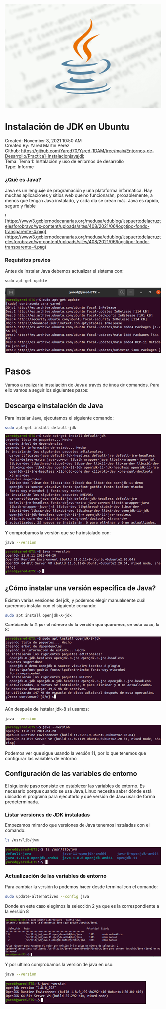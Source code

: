 ![](imagenes/portada.png)

# Instalación de JDK en Ubuntu

Created: November 3, 2021 10:50 AM  
Created By: Yared Martín Pérez  
Github: https://github.com/Yared70/Yared-1DAM/tree/main/Entornos-de-Desarrollo/Practica1-Instalacionjavajdk  
Tema: Tema 1: Instalación y uso de entornos de desarrollo  
Type: Informe  



### ¿Qué es Java?

Java es un lenguaje de programación y una plataforma informática. Hay muchas aplicaciones y sitios web que no funcionarán, probablemente, a menos que tengan Java instalado, y cada día se crean más. Java es rápido, seguro y fiable





![https://www3.gobiernodecanarias.org/medusa/edublog/iespuertodelacruztelesforobravo/wp-content/uploads/sites/408/2021/06/logotipo-fondo-transparente-4.png](https://www3.gobiernodecanarias.org/medusa/edublog/iespuertodelacruztelesforobravo/wp-content/uploads/sites/408/2021/06/logotipo-fondo-transparente-4.png)




### Requisitos previos

Antes de instalar Java debemos actualizar el sistema con:

```xml
sudo apt-get update
```

![01.png](imagenes/01.png)



# Pasos



Vamos a realizar la instalación de Java a través de línea de comandos. Para ello vamos a seguir los siguientes pasos:


## Descarga e instalación de Java


Para instalar Java, ejecutamos el siguiente comando:

```bash
sudo apt-get install default-jdk
```

![02.png](imagenes/02.png)

Y comprobamos la versión que se ha instalado con:

```bash
java --version
```

![03.png](imagenes/03.png)


## **¿Cómo instalar una versión específica de Java?**

Existen varias versiones del jdk, y podemos elegir manualmente cuál queremos instalar con el siguiente comando:

```bash
sudo apt install openjdk-X-jdk
```

Cambiando la X por el número de la versión que queremos, en este caso, la 8:

![04.png](imagenes/04.png)

Aún después de instalar jdk-8 si usamos:

```bash
java --version
```

![05.png](imagenes/05.png)

Podemos ver que sigue usando la versión 11, por lo que tenemos que configurar las variables de entorno

## Configuración de las variables de entorno

El siguiente paso consiste en establecer las variables de entorno. Es necesario porque cuando se usa Java, Linux necesita saber dónde está ubicado el programa para ejecutarlo y qué versión de Java usar de forma predeterminada.

### Listar versiones de JDK instaladas

Empezamos mirando que versiones de Java tenemos instaladas con el comando:

```bash
ls /usr/lib/jvm
```

![06.png](imagenes/06.png)

### Actualización de las variables de entorno

Para cambiar la versión lo podemos hacer desde terminal con el comando:

```bash
sudo update-alternatives --config java
```

Donde en este caso elegimos la selección 2 ya que es la correspondiente a la versión 8

![07.png](imagenes/07.png)

Y por ultimo comprobamos la versión de java en uso:

```bash
java --version
```

![08.png](imagenes/08.png)
